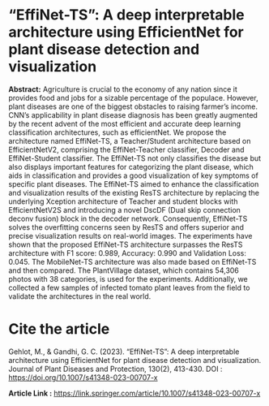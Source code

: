 # “EffiNet-TS”: A deep interpretable architecture using EfficientNet for plant disease detection and visualization

**Abstract:**
Agriculture is crucial to the economy of any nation since it provides food and jobs for a sizable percentage of the populace. However, plant diseases are one of the biggest obstacles to raising farmer’s income. CNN’s applicability in plant disease diagnosis has been greatly augmented by the recent advent of the most efficient and accurate deep learning classification architectures, such as efficientNet. We propose the architecture named EffiNet-TS, a Teacher/Student architecture based on EfficientNetV2, comprising the EffiNet-Teacher classifier, Decoder and EffiNet-Student classifier. The EffiNet-TS not only classifies the disease but also displays important features for categorizing the plant disease, which aids in classification and provides a good visualization of key symptoms of specific plant diseases. The EffiNet-TS aimed to enhance the classification and visualization results of the existing ResTS architecture by replacing the underlying Xception architecture of Teacher and student blocks with EfficientNetV2S and introducing a novel DscDF (Dual skip connection deconv fusion) block in the decoder network. Consequently, EffiNet-TS solves the overfitting concerns seen by ResTS and offers superior and precise visualization results on real-world images. The experiments have shown that the proposed EffiNet-TS architecture surpasses the ResTS architecture with F1 score: 0.989, Accuracy: 0.990 and Validation Loss: 0.045. The MobileNet-TS architecture was also made based on EffiNet-TS and then compared. The PlantVillage dataset, which contains 54,306 photos with 38 categories, is used for the experiments. Additionally, we collected a few samples of infected tomato plant leaves from the field to validate the architectures in the real world.

# Cite the article 
Gehlot, M., & Gandhi, G. C. (2023). “EffiNet-TS”: A deep interpretable architecture using EfficientNet for plant disease detection and visualization. Journal of Plant Diseases and Protection, 130(2), 413-430.
DOI : https://doi.org/10.1007/s41348-023-00707-x

**Article Link :** https://link.springer.com/article/10.1007/s41348-023-00707-x